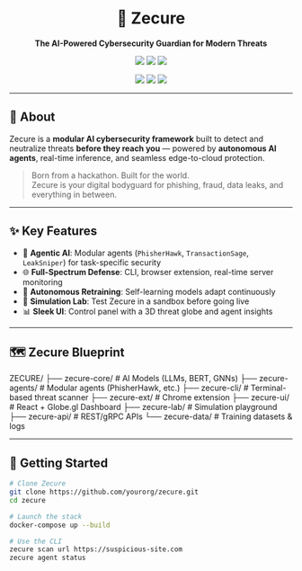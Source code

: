 <h1 align="center">
  🔐 Zecure
</h1>

<p align="center"><b>The AI-Powered Cybersecurity Guardian for Modern Threats</b></p>

<p align="center">
  <img src="https://img.shields.io/badge/build-passing-brightgreen" />
  <img src="https://img.shields.io/github/stars/yourorg/zecure?style=social" />
  <img src="https://img.shields.io/github/license/yourorg/zecure?color=blueviolet" />
</p>

<p align="center">
  <a href="https://zecure.ai"><img src="https://img.shields.io/badge/Visit-Dashboard-blue?logo=chrome" /></a>
  <a href="#-how-to-contribute"><img src="https://img.shields.io/badge/Contribute-Open--Source-brightgreen" /></a>
  <a href="#-zecure-blueprint"><img src="https://img.shields.io/badge/Architecture-Modular--AI-orange" /></a>
</p>

---

## 🧠 About

Zecure is a **modular AI cybersecurity framework** built to detect and neutralize threats **before they reach you** — powered by **autonomous AI agents**, real-time inference, and seamless edge-to-cloud protection.

> Born from a hackathon. Built for the world.  
> Zecure is your digital bodyguard for phishing, fraud, data leaks, and everything in between.

---

## ✨ Key Features

- 🧠 **Agentic AI**: Modular agents (`PhisherHawk`, `TransactionSage`, `LeakSniper`) for task-specific security
- 🌐 **Full-Spectrum Defense**: CLI, browser extension, real-time server monitoring
- 🔄 **Autonomous Retraining**: Self-learning models adapt continuously
- 🧪 **Simulation Lab**: Test Zecure in a sandbox before going live
- 📊 **Sleek UI**: Control panel with a 3D threat globe and agent insights

---

## 🗺️ Zecure Blueprint
ZECURE/
├── zecure-core/     # AI Models (LLMs, BERT, GNNs)
├── zecure-agents/   # Modular agents (PhisherHawk, etc.)
├── zecure-cli/      # Terminal-based threat scanner
├── zecure-ext/      # Chrome extension
├── zecure-ui/       # React + Globe.gl Dashboard
├── zecure-lab/      # Simulation playground
├── zecure-api/      # REST/gRPC APIs
└── zecure-data/     # Training datasets & logs

---

## 🚀 Getting Started

```bash
# Clone Zecure
git clone https://github.com/yourorg/zecure.git
cd zecure

# Launch the stack
docker-compose up --build

# Use the CLI
zecure scan url https://suspicious-site.com
zecure agent status
